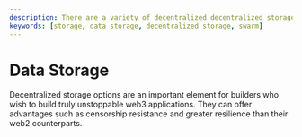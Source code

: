 ```yaml
---
description: There are a variety of decentralized decentralized storage options for web3 builders
keywords: [storage, data storage, decentralized storage, swarm]
---
```


# Data Storage

Decentralized storage options are an important element for builders who wish to build truly unstoppable web3 applications. They can offer advantages such as censorship resistance and greater resilience than their web2 counterparts.    